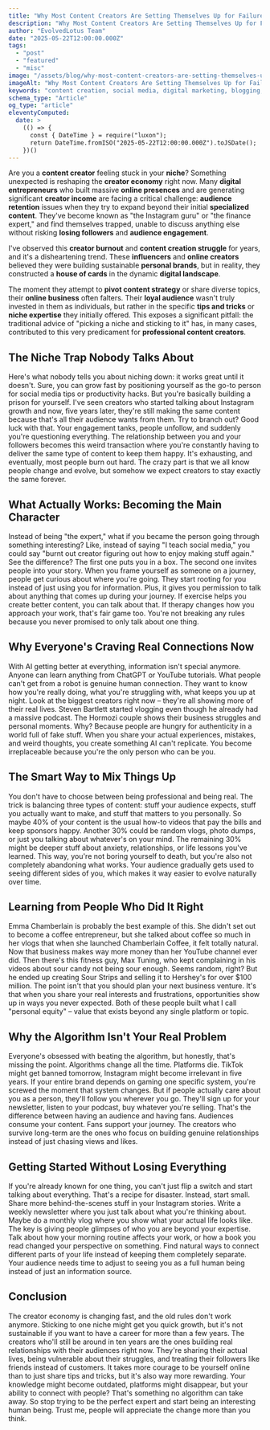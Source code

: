 ```yaml
---
title: "Why Most Content Creators Are Setting Themselves Up for Failure"
description: "Why Most Content Creators Are Setting Themselves Up for Failure"
author: "EvolvedLotus Team"
date: "2025-05-22T12:00:00.000Z"
tags:
  - "post"
  - "featured"
  - "misc"
image: "/assets/blog/why-most-content-creators-are-setting-themselves-up-for-failure.png"
imageAlt: "Why Most Content Creators Are Setting Themselves Up for Failure"
keywords: "content creation, social media, digital marketing, blogging, SEO, content strategy, social media marketing, online marketing"
schema_type: "Article"
og_type: "article"
eleventyComputed:
  date: >
    (() => {
      const { DateTime } = require("luxon");
      return DateTime.fromISO("2025-05-22T12:00:00.000Z").toJSDate();
    })()
---
```

Are you a **content creator** feeling stuck in your **niche**? Something unexpected is reshaping the **creator economy** right now. Many **digital entrepreneurs** who built massive **online presences** and are generating significant **creator income** are facing a critical challenge: **audience retention** issues when they try to expand beyond their initial **specialized content**. They've become known as "the Instagram guru" or "the finance expert," and find themselves trapped, unable to discuss anything else without risking **losing followers** and **audience engagement**. 

I've observed this **creator burnout** and **content creation struggle** for years, and it's a disheartening trend. These **influencers** and **online creators** believed they were building sustainable **personal brands**, but in reality, they constructed a **house of cards** in the dynamic **digital landscape**.

The moment they attempt to **pivot content strategy** or share diverse topics, their **online business** often falters. Their **loyal audience** wasn't truly invested in them as individuals, but rather in the specific **tips and tricks** or **niche expertise** they initially offered. This exposes a significant pitfall: the traditional advice of "picking a niche and sticking to it" has, in many cases, contributed to this very predicament for **professional content creators**.

## **The Niche Trap Nobody Talks About**

Here's what nobody tells you about niching down: it works great until it doesn't. Sure, you can grow fast by positioning yourself as the go-to person for social media tips or productivity hacks. But you're basically building a prison for yourself. I've seen creators who started talking about Instagram growth and now, five years later, they're still making the same content because that's all their audience wants from them. Try to branch out? Good luck with that. Your engagement tanks, people unfollow, and suddenly you're questioning everything. The relationship between you and your followers becomes this weird transaction where you're constantly having to deliver the same type of content to keep them happy. It's exhausting, and eventually, most people burn out hard. The crazy part is that we all know people change and evolve, but somehow we expect creators to stay exactly the same forever.

## **What Actually Works: Becoming the Main Character**

Instead of being "the expert," what if you became the person going through something interesting? Like, instead of saying "I teach social media," you could say "burnt out creator figuring out how to enjoy making stuff again." See the difference? The first one puts you in a box. The second one invites people into your story. When you frame yourself as someone on a journey, people get curious about where you're going. They start rooting for you instead of just using you for information. Plus, it gives you permission to talk about anything that comes up during your journey. If exercise helps you create better content, you can talk about that. If therapy changes how you approach your work, that's fair game too. You're not breaking any rules because you never promised to only talk about one thing.

## **Why Everyone's Craving Real Connections Now**

With AI getting better at everything, information isn't special anymore. Anyone can learn anything from ChatGPT or YouTube tutorials. What people can't get from a robot is genuine human connection. They want to know how you're really doing, what you're struggling with, what keeps you up at night. Look at the biggest creators right now – they're all showing more of their real lives. Steven Bartlett started vlogging even though he already had a massive podcast. The Hormozi couple shows their business struggles and personal moments. Why? Because people are hungry for authenticity in a world full of fake stuff. When you share your actual experiences, mistakes, and weird thoughts, you create something AI can't replicate. You become irreplaceable because you're the only person who can be you.

## **The Smart Way to Mix Things Up**

You don't have to choose between being professional and being real. The trick is balancing three types of content: stuff your audience expects, stuff you actually want to make, and stuff that matters to you personally. So maybe 40% of your content is the usual how-to videos that pay the bills and keep sponsors happy. Another 30% could be random vlogs, photo dumps, or just you talking about whatever's on your mind. The remaining 30% might be deeper stuff about anxiety, relationships, or life lessons you've learned. This way, you're not boring yourself to death, but you're also not completely abandoning what works. Your audience gradually gets used to seeing different sides of you, which makes it way easier to evolve naturally over time.

## **Learning from People Who Did It Right**

Emma Chamberlain is probably the best example of this. She didn't set out to become a coffee entrepreneur, but she talked about coffee so much in her vlogs that when she launched Chamberlain Coffee, it felt totally natural. Now that business makes way more money than her YouTube channel ever did. Then there's this fitness guy, Max Tuning, who kept complaining in his videos about sour candy not being sour enough. Seems random, right? But he ended up creating Sour Strips and selling it to Hershey's for over $100 million. The point isn't that you should plan your next business venture. It's that when you share your real interests and frustrations, opportunities show up in ways you never expected. Both of these people built what I call "personal equity" – value that exists beyond any single platform or topic.

## **Why the Algorithm Isn't Your Real Problem**

Everyone's obsessed with beating the algorithm, but honestly, that's missing the point. Algorithms change all the time. Platforms die. TikTok might get banned tomorrow, Instagram might become irrelevant in five years. If your entire brand depends on gaming one specific system, you're screwed the moment that system changes. But if people actually care about you as a person, they'll follow you wherever you go. They'll sign up for your newsletter, listen to your podcast, buy whatever you're selling. That's the difference between having an audience and having fans. Audiences consume your content. Fans support your journey. The creators who survive long-term are the ones who focus on building genuine relationships instead of just chasing views and likes.

## **Getting Started Without Losing Everything**

If you're already known for one thing, you can't just flip a switch and start talking about everything. That's a recipe for disaster. Instead, start small. Share more behind-the-scenes stuff in your Instagram stories. Write a weekly newsletter where you just talk about what you're thinking about. Maybe do a monthly vlog where you show what your actual life looks like. The key is giving people glimpses of who you are beyond your expertise. Talk about how your morning routine affects your work, or how a book you read changed your perspective on something. Find natural ways to connect different parts of your life instead of keeping them completely separate. Your audience needs time to adjust to seeing you as a full human being instead of just an information source.

## **Conclusion**

The creator economy is changing fast, and the old rules don't work anymore. Sticking to one niche might get you quick growth, but it's not sustainable if you want to have a career for more than a few years. The creators who'll still be around in ten years are the ones building real relationships with their audiences right now. They're sharing their actual lives, being vulnerable about their struggles, and treating their followers like friends instead of customers. It takes more courage to be yourself online than to just share tips and tricks, but it's also way more rewarding. Your knowledge might become outdated, platforms might disappear, but your ability to connect with people? That's something no algorithm can take away. So stop trying to be the perfect expert and start being an interesting human being. Trust me, people will appreciate the change more than you think.
